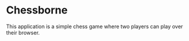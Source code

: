# Chessborne

This application is a simple chess game where two players can play over their browser.
